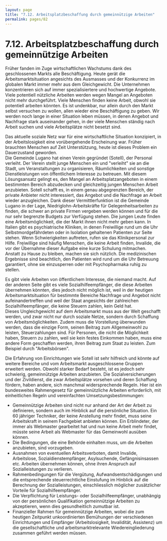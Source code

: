 ```yaml
---
layout: page
title: "7.12. Arbeitsplatzbeschaffung durch gemeinnützige Arbeiten"
permalink: pages/82
---
```


# 7.12\. Arbeitsplatzbeschaffung durch gemeinnützige Arbeiten

Früher fanden im Zuge wirtschaftlichen Wachstums dank des geschlossenen Markts alle Beschäftigung. Heute gerät die Arbeitsmarktsituation angesichts des Ausmasses und der Konkurrenz im globalen Markt immer mehr aus dem Gleichgewicht. Die Unternehmen konzentrieren sich auf immer spezialisiertere und hochwertige Angebote. Viele potentiell nützliche Arbeiten werden wegen Mangel an Angeboten nicht mehr durchgeführt. Viele Menschen finden keine Arbeit, obwohl sie potentiell arbeiten könnten. Es ist undenkbar, nur allein durch den Markt selbst versuchen zu wollen, allen wieder eine Beschäftigung zu geben. Wir werden noch lange in einer Situation leben müssen, in denen Angebot und Nachfrage stark auseinander gehen, in der viele Menschen ständig nach Arbeit suchen und viele Arbeitsplätze nicht besetzt sind.

Das aktuelle soziale Netz war für eine wirtschaftliche Situation konzipiert, in der Arbeitslosigkeit eine vorübergehende Erscheinung war. Früher brauchten Menschen auf Zeit Unterstützung, heute ist dieses Problem ein Dauerzustand geworden.  
 Die Gemeinde Lugano hat einen Verein gegründet (Sotell), der Personal verleiht. Der Verein stellt junge Menschen ein und "verleiht" sie an die Stadt, um Veranstaltungen zu organisieren, Räumlichkeiten und sonstige Dienstleistungen von öffentlichem Interesse zu betreuen. Mit diesem Lösungsansatz gelingt es, den Mangel an Arbeitsplatzangeboten in einem bestimmten Bereich abzudecken und gleichzeitig jungen Menschen Arbeit anzubieten. Sotell schafft es, in einem genau abgegrenzten Bereich, der private Anbieter nicht interessiert, das Angebot und die Nachfrage an Arbeit wieder anzugleichen. Dank dieser Vermittlerfunktion ist die Gemeinde Lugano in der Lage, Niedriglohn-Arbeitskräfte für Gelegenheitsarbeiten zu finden, die schwer an private Firmen vergeben werden können und für die nur sehr begrenzte Budgets zur Verfügung stehen. Die jungen Leute finden eine Arbeitsmöglichkeit, die der Markt ihnen nicht mehr geben kann. In Italien gibt es psychiatrische Kliniken, in denen Freiwillige rund um die Uhr Selbstmordgefährdeten oder in Isolation gehaltenen Patienten zur Seite stehen. Wenn Schwierigkeiten auftreten, rufen sie das Klinikpersonal zur Hilfe. Freiwillige sind häufig Menschen, die keine Arbeit finden, Invalide, die vor der Übernahme dieser Aufgabe eine kurze Schulung mitmachen. Anstatt zu Hause zu bleiben, machen sie sich nützlich. Die medizinischen Ergebnisse sind beachtlich, den Patienten wird rund um die Uhr Betreuung garantiert, ohne sie einzusperren oder mit Psychopharmaka ruhig zu stellen.

Es gibt viele Arbeiten von öffentlichem Interesse, die niemand macht. Auf der anderen Seite gibt es viele Sozialhilfeempfänger, die diese Arbeiten übernehmen könnten, dies jedoch nicht möglich ist, weil in der heutigen Arbeitsmarktsituation für bestimmte Bereiche Nachfrage und Angebot nicht aufeinandertreffen und weil der Staat angesichts der zahlreichen Sozialhilfeempfänger, die keine Steuern zahlen, kein Geld hat.  
 Dieses Ungleichgewicht auf dem Arbeitsmarkt muss aus der Welt geschafft werden, und zwar nicht nur durch soziale Netze, sondern durch Schaffung von Arbeitsmöglichkeiten. Zudem muss die Vorstellung überwunden werden, dass die einzige Form, seinen Beitrag zum Allgemeinwohl zu leisten, Steuerzahlungen sind. Für Personen, die nicht die Möglichkeit haben, Steuern zu zahlen, weil sie kein festes Einkommen haben, muss eine andere Form geschaffen werden, ihren Beitrag zum Staat zu leisten. Zum Beispiel durch "Arbeitsbörsen".

Die Erfahrung von Einrichtungen wie Sotell ist sehr hilfreich und könnte auf weitere Bereiche und vom Arbeitsmarkt ausgeschlossene Gruppen erweitert werden. Obwohl starker Bedarf besteht, ist es jedoch sehr schwierig, gemeinnützige Arbeiten anzubieten. Die Sozialversicherungen und der Zivildienst, die zwar Arbeitsplätze vorsehen und deren Schaffung fördern, haben andere, sich manchmal widersprechende Regeln. Hier ist ein bundesweites Rahmengesetz für gemeinnützliche Arbeiten erforderlich, mit einheitlichen Regeln und vereinfachten Umsetzungsbestimmungen:

* Gemeinnützige Arbeiten sind nicht nur anhand der Art der Arbeit zu definieren, sondern auch im Hinblick auf die persönliche Situation. Ein 60 jähriger Techniker, der keine Anstellung mehr findet, muss seine Arbeitskraft in seinem Fachgebiet anbieten können. Ein Erblindeter, der immer als Webmaster gearbeitet hat und nun keine Arbeit mehr findet, müsste seine Arbeit als Webmaster für das Gemeinwohl ausüben können.
* Die Bedingungen, die eine Behörde einhalten muss, um die Arbeiten anzubieten, sind vorzugeben.
* Ausnahmen von eventuellen Arbeitsverboten, damit Invalide, Arbeitslose, Sozialdienstempfänger, Asylsuchende, Gefängnisinsassen etc. Arbeiten übernehmen können, ohne ihren Anspruch auf Sozialleistungen zu verlieren.
* Rahmenbedingungen für die Vergütung, Aufwandsentschädigungen und die entsprechende steuerrechtliche Einstufung im Hinblick auf die Berechnung der Sozialleistungen, einschliesslich möglicher zusätzlicher Vorteile für Sozialhilfeempfänger.
* Die Verpflichtung für Leistungs- oder Sozialhilfeempfänger, unabhängig von der persönlichen Qualifikation gemeinnützige Arbeiten zu akzeptieren, wenn dies gesundheitlich zumutbar ist.
* Finanzieller Rahmen für gemeinnützige Arbeiten, wobei die zum heutigen Zeitpunkt unkoordinierten Bemühungen der verschiedenen Einrichtungen und Empfänger (Arbeitslosigkeit, Invalidität, Assistenz) um die gesellschaftliche und arbeitsmarktrelevante Wiedereingliederung zusammen geführt werden müssen.

